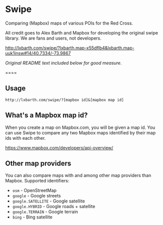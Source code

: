 Swipe
=====

Comparing (Mapbox) maps of various POIs for the Red Cross.

All credit goes to Alex Barth and Mapbox for developing the original swipe library. We are fans and users, not developers.

http://lxbarth.com/swipe/?lxbarth.map-x55dflb4&lxbarth.map-uuk1insw#14/40.7334/-73.9867

*Original README text included below for good measure.*

====

## Usage

    http://lxbarth.com/swipe/?[mapbox id]&[mapbox map id]

## What's a Mapbox map id?

When you create a map on Mapbox.com, you will be given a map id. You can use
Swipe to compare any two Mapbox maps identified by their map ids with each
other.

https://www.mapbox.com/developers/api-overview/

## Other map providers

You can also compare maps with and among other map providers than Mapbox. Supported identifiers:

- `osm` - OpenStreetMap
- `google` - Google streets
- `google.SATELLITE` - Google satellite
- `google.HYBRID` - Google roads + satellite
- `google.TERRAIN` - Google terrain
- `bing` - Bing satellite
